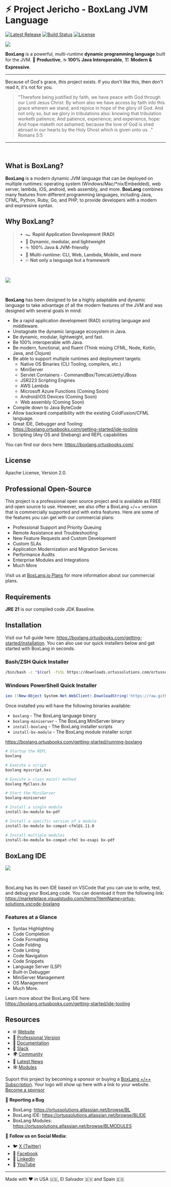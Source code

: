 # ⚡︎ Project Jericho - BoxLang JVM Language

[![Latest Release](https://img.shields.io/github/v/release/boxlang/boxlang?color=blue)](https://github.com/ortus-boxlang/boxlang/releases)
[![Build Status](https://github.com/ortus-boxlang/boxlang/actions/workflows/snapshot.yml/badge.svg)](https://github.com/ortus-boxlang/boxlang/actions)
[![License](https://img.shields.io/badge/license-Apache_2.0-green.svg)](LICENSE)

<img src="https://boxlang.ortusbooks.com/~gitbook/image?url=https%3A%2F%2F1598982152-files.gitbook.io%2F%7E%2Ffiles%2Fv0%2Fb%2Fgitbook-x-prod.appspot.com%2Fo%2Fspaces%252F4ENvvb4b3Cmrr1qKj7y4%252Fuploads%252FhsDo8xdo1p6eBQwZCBd4%252Flogo-gradient-dark.png%3Falt%3Dmedia%26token%3Dbe335c82-2365-4847-805d-abd496de4560&width=768&dpr=1&quality=100&sign=f4047481&sv=2">

**BoxLang** is a powerful, multi-runtime **dynamic programming language** built for the JVM.  🚀 **Productive**, ☕ **100% Java Interoperable**, 🏗️ **Modern & Expressive**.


----

Because of God's grace, this project exists. If you don't like this, then don't read it, it's not for you.

>"Therefore being justified by faith, we have peace with God through our Lord Jesus Christ:
By whom also we have access by faith into this grace wherein we stand, and rejoice in hope of the glory of God.
And not only so, but we glory in tribulations also: knowing that tribulation worketh patience;
And patience, experience; and experience, hope:
And hope maketh not ashamed; because the love of God is shed abroad in our hearts by the
Holy Ghost which is given unto us. ." Romans 5:5

----

<p>&nbsp;</p>

## What is BoxLang?

**BoxLang** is a modern dynamic JVM language that can be deployed on multiple runtimes: operating system (Windows/Mac/*nix/Embedded), web server, lambda, iOS, android, web assembly, and more. **BoxLang** combines many features from different programming languages, including Java, CFML, Python, Ruby, Go, and PHP, to provide developers with a modern and expressive syntax.

## Why BoxLang?

> - 🏎️ **Rapid Application Development (RAD)**
> - 🔄 **Dynamic, modular, and lightweight**
> - ☕ **100% Java & JVM-friendly**
> - 🎯 **Multi-runtime: CLI, Web, Lambda, Mobile, and more**
> - 🔥 **Not only a language but a framework**


<p>&nbsp;</p>
<img src="https://boxlang.ortusbooks.com/~gitbook/image?url=https%3A%2F%2F1598982152-files.gitbook.io%2F%7E%2Ffiles%2Fv0%2Fb%2Fgitbook-x-prod.appspot.com%2Fo%2Fspaces%252F4ENvvb4b3Cmrr1qKj7y4%252Fuploads%252FwodvII6Drg83rKAyuBhU%252Fbl-runtime-bg.png%3Falt%3Dmedia%26token%3Dbfd368a0-3f5d-4680-8a24-cc50442dd3ae&width=768&dpr=1&quality=100&sign=9e93a7ba&sv=2">
<p>&nbsp;</p>

**BoxLang** has been designed to be a highly adaptable and dynamic language to take advantage of all the modern features of the JVM and was designed with several goals in mind:

- Be a rapid application development (RAD) scripting language and middleware.
- Unstagnate the dynamic language ecosystem in Java.
- Be dynamic, modular, lightweight, and fast.
- Be 100% interoperable with Java.
- Be modern, functional, and fluent (Think mixing CFML, Node, Kotlin, Java, and Clojure)
- Be able to support multiple runtimes and deployment targets:
  - Native OS Binaries (CLI Tooling, compilers, etc.)
  - MiniServer
  - Servlet Containers - CommandBox/Tomcat/Jetty/JBoss
  - JSR223 Scripting Engines
  - AWS Lambda
  - Microsoft Azure Functions (Coming Soon)
  - Android/iOS Devices (Coming Soon)
  - Web assembly (Coming Soon)
- Compile down to Java ByteCode
- Allow backward compatibility with the existing ColdFusion/CFML language.
- Great IDE, Debugger and Tooling: https://boxlang.ortusbooks.com/getting-started/ide-tooling
- Scripting (Any OS and Shebang) and REPL capabilities

You can find our docs here: https://boxlang.ortusbooks.com/

## License

Apache License, Version 2.0.

## Professional Open-Source

This project is a professional open source project and is available as FREE and open source to use.  However, we also offer a BoxLang +/++ version that is commercially supported and with extra features.  Here are some of the features you can get with our commercial plans:

- Professional Support and Priority Queuing
- Remote Assistance and Troubleshooting
- New Feature Requests and Custom Development
- Custom SLAs
- Application Modernization and Migration Services
- Performance Audits
- Enterprise Modules and Integrations
- Much More

Visit us at [BoxLang.io Plans](https://boxlang.io/plans) for more information about our commercial plans.

## Requirements

**JRE 21** is our compiled code JDK Baseline.

## Installation

Visit our full guide here: https://boxlang.ortusbooks.com/getting-started/installation.  You can also use our quick installers below and get started with BoxLang in seconds.

### Bash/ZSH Quick Installer

```bash
/bin/bash -c "$(curl -fsSL https://downloads.ortussolutions.com/ortussolutions/boxlang/install-boxlang.sh)"
```

### Windows PowerShell Quick Installer

```powershell
iex ((New-Object System.Net.WebClient).DownloadString('https://raw.githubusercontent.com/ortus-boxlang/boxlang-quick-installer/main/src/install-boxlang.ps1'))
```

Once installed you will have the following binaries available:

- `boxlang` - The BoxLang language binary
- `boxlang-miniserver` - The BoxLang MiniServer binary
- `install-boxlang` - The BoxLang installer scripts
- `install-bx-module` - The BoxLang module installer script

https://boxlang.ortusbooks.com/getting-started/running-boxlang

```bash
# Startup the REPL
boxlang

# Execute a script
boxlang myscript.bxs

# Execute a class main() method
boxlang MyClass.bx

# Start the MiniServer
boxlang-miniserver

# Install a single module
install-bx-module bx-pdf

# Install a specific version of a module
install-bx-module bx-compat-cfml@1.11.0

# Install multiple modules
install-bx-module bx-compat-cfml bx-esapi bx-pdf
```

## BoxLang IDE

<img src="https://boxlang.ortusbooks.com/~gitbook/image?url=https%3A%2F%2F1598982152-files.gitbook.io%2F%7E%2Ffiles%2Fv0%2Fb%2Fgitbook-x-prod.appspot.com%2Fo%2Fspaces%252F4ENvvb4b3Cmrr1qKj7y4%252Fuploads%252FNv4M8hpT2ZF15vNlU9kf%252Fimage.png%3Falt%3Dmedia%26token%3D9ad1083f-ba07-4522-a435-e508cab125d9&width=768&dpr=1&quality=100&sign=cd734817&sv=2">

<p>&nbsp;</p>

BoxLang has its own IDE based on VSCode that you can use to write, test, and debug your BoxLang code.  You can download it from the following link: https://marketplace.visualstudio.com/items?itemName=ortus-solutions.vscode-boxlang

### Features at a Glance

- Syntax Highlighting
- Code Completion
- Code Formatting
- Code Folding
- Code Linting
- Code Navigation
- Code Snippets
- Language Server (LSP)
- Built-in Debugger
- MiniServer Management
- OS Management
- Much More.

Learn more about the BoxLang IDE here: https://boxlang.ortusbooks.com/getting-started/ide-tooling

## Resources

- 🌐 [Website](https://boxlang.io)
- 💼 [Professional Version](https://boxlang.io/plans)
- 📖 [Documentation](https://boxlang.ortusbooks.com)
- 💬 [Slack](https://boxteam.ortussolutions.com)
- 🌍 [Community](https://community.ortussolutions.com)
- 📰 [Latest News](https://www.ortussolutions.com/blog)
- 🕸️ [Modules](https://forgebox.io/)

Suport this project by becoming a sponsor or buying a [BoxLang +/++ Subscription](https://boxlang.io/plans). Your logo will show up here with a link to your website. [Become a sponsor](https://www.patreon.com/ortussolutions)

🐞 **Reporting a Bug**

- BoxLang: https://ortussolutions.atlassian.net/browse/BL
- BoxLang IDE: https://ortussolutions.atlassian.net/browse/BLIDE
- BoxLang Modules: https://ortussolutions.atlassian.net/browse/BLMODULES

📱 **Follow us on Social Media:**

- 🐦 [X (Twitter)](https://x.com/tryboxlang)
- 📘 [Facebook](https://www.facebook.com/tryboxlang)
- 🔗 [LinkedIn](https://www.linkedin.com/company/tryboxlang)
- 🎥 [YouTube](http://youtube.com/ortussolutions)


----

Made with ♥️ in USA 🇺🇸, El Salvador 🇸🇻 and Spain 🇪🇸
